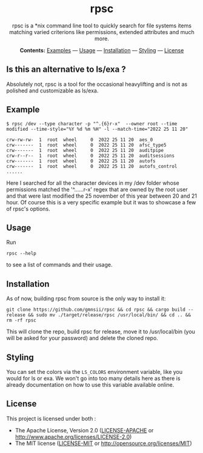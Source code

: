 <div align="center">

# rpsc

rpsc is a \*nix command line tool to quickly search for file systems items matching varied criterions like permissions, extended attributes and much more.

**Contents:** [Examples](#examples) — [Usage](#usage) — [Installation](#installation) — [Styling](#styling) — [License](#license)

</div>

## Is this an alternative to ls/exa ?
Absolutely not, rpsc is a tool for the occasional heavylifting and is not as polished and customizable as ls/exa.

## Example
```shell
$ rpsc /dev --type character -p "^.{6}r-x"  --owner root --time modified --time-style="%Y %d %m %H" -l --match-time="2022 25 11 20"

crw-rw-rw-  1  root  wheel     0  2022 25 11 20  aes_0
crw-------  1  root  wheel     0  2022 25 11 20  afsc_type5
crw-------  1  root  wheel     0  2022 25 11 20  auditpipe
crw-r--r--  1  root  wheel     0  2022 25 11 20  auditsessions
crw-------  1  root  wheel     0  2022 25 11 20  autofs
crw-------  1  root  wheel     0  2022 25 11 20  autofs_control
......
```
Here I searched for all the character devices in my /dev folder whose permissions matched the '^......r-x' regex that are owned by the root user and that were last modified the 25 november of this year between 20 and 21 hour.
Of course this is a very specific example but it was to showcase a few of rpsc's options.


## Usage 

Run
```shell
rpsc --help
```
to see a list of commands and their usage.

## Installation

As of now, building rpsc from source is the only way to install it:
```shell
git clone https://github.com/gmnsii/rpsc && cd rpsc && cargo build --release && sudo mv ./target/release/rpsc /usr/local/bin/ && cd .. && rm -rf rpsc
```
This will clone the repo, build rpsc for release, move it to /usr/local/bin (you will be asked for your password) and delete the cloned repo.

## Styling
You can set the colors via the `LS_COLORS` environment variable, like you would for ls or exa. We won't go into too many details here as there is already documentation on how to use this variable available online.

## License

This project is licensed under both :

* The Apache License, Version 2.0 ([LICENSE-APACHE](LICENSE-APACHE) or <http://www.apache.org/licenses/LICENSE-2.0>)
* The MIT license ([LICENSE-MIT](LICENSE-MIT) or
  <http://opensource.org/licenses/MIT>)
